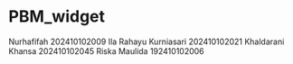 # PBM_widget
Nurhafifah 202410102009 Ila Rahayu Kurniasari 202410102021 Khaldarani Khansa 202410102045 Riska Maulida 192410102006
